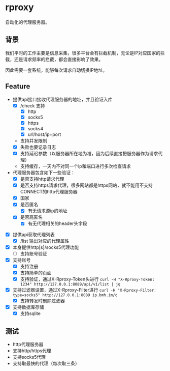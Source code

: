# rproxy

自动化的代理服务器。

## 背景
我们平时的工作主要是信息采集，很多平台会有拦截机制，无论是IP对应国家的拦截，还是请求频率的拦截，都会直接影响了效果。

因此需要一套系统，能够每次请求自动切换IP地址。

## Feature
- 提供api接口接收代理服务器的地址，并且验证入库
  - [x] /check 支持
    - [x] http
    - [x] socks5
    - [x] https
    - [x] socks4
    - [x] url/host/ip+port
  - 支持并发限制
  - [x] 失败也要记录日志
  - [x] 支持延迟参数（以服务器所在地为准，因为后续直接把服务器作为请求代理）
  - 支持缓存，一天内不对同一个ip和端口进行多次检查请求
- 代理服务器包含如下一些验证：
  - [x] 是否支持http请求代理
  - [x] 是否支持https请求代理，很多网站都是https网站，就不能用不支持CONNECT的http代理服务器
  - [x] 国家
  - [x] 是否匿名
    - [x] 有无请求源ip的地址
  - [x] 是否高匿名
    - [x] 有无代理相关的header头字段
- [x] 提供api获取代理列表
  - [x] /list 输出对应的代理属性
- [x] 本身提供http[s]/socks5代理功能
  - [ ] 支持账号验证
- [x] 支持账号
  - [x] 支持注册
  - [x] 支持简单的页面
  - [x] 支持验证，通过X-Rproxy-Token头进行 ```curl -H "X-Rproxy-Token: 1234" http://127.0.0.1:8089/api/v1/list | jq```
- [x] 支持过滤器设置，通过X-Rproxy-Filter进行 ```curl -H "X-Rproxy-Filter: type=socks5" http://127.0.0.1:8089 ip.bmh.im/c```
  - [x] 支持转发时删除过滤器
- [x] 支持数据库存储
  - [x] 支持sqlite

## 测试
- http代理服务器
- 支持http/https代理
- 支持socks5代理
- 支持取最快的代理（每次取三条）